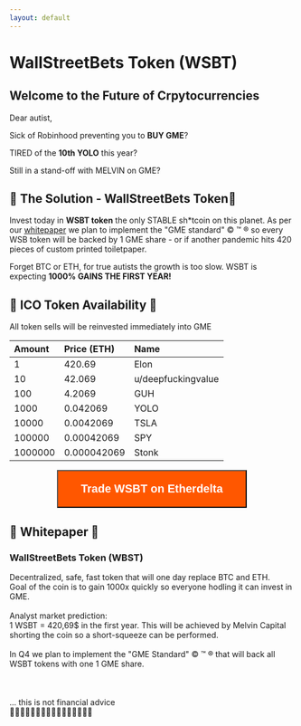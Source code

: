 ```yaml
---
layout: default
---
```

# WallStreetBets Token (WSBT)
## Welcome to the Future of Crpytocurrencies

Dear autist, 

Sick of Robinhood preventing you to **BUY GME**?

TIRED of the **10th YOLO** this year? 

Still in a stand-off with MELVIN on GME? 

## 🚀 The Solution - WallStreetBets Token🚀

Invest today in **WSBT token** the only STABLE sh\*tcoin on this planet. As per our <a href="#paper">whitepaper</a> we plan to implement the "GME standard" &copy; &trade; &reg; so every WSB token will be backed by 1 GME share - or if another pandemic hits 420 pieces of custom printed toiletpaper.  

Forget BTC or ETH, for true autists the growth is too slow. 
WSBT is expecting **1000% GAINS THE FIRST YEAR!**  


## 🚀 ICO Token Availability 🚀

All token sells will be reinvested immediately into GME  

| Amount        | Price (ETH)       | Name |
|:-------------|:------------------|:------|
| 1            | 420.69            | Elon  |
| 10           | 42.069            | u/deepfuckingvalue|
| 100          | 4.2069            | GUH   |
| 1000         | 0.042069           | YOLO   |
| 10000        | 0.0042069          | TSLA   |
| 100000       | 0.00042069         | SPY   |
| 1000000      | 0.000042069        | Stonk   |

<div style="text-align: center">

<a href="https://etherdelta.com/#0x1893c95c112efc46ab32ee15886421c66b83d68a-ETH"><button style="padding: 20px 40px 20px 40px; background: #FF5700; color: white; text-align: center; font-weight: bold; font-size: 20px;" name="button" onclick="https://etherdelta.com/#0x1893c95c112efc46ab32ee15886421c66b83d68a-ETH">Trade WSBT on Etherdelta</button></a>
</div>

## 🚀 Whitepaper 🚀
<div class="paper" id="paper">
  <div class="lines">
    <div class="text" contenteditable spellcheck="false">
      <h3>WallStreetBets Token (WBST)</h3>
      	Decentralized, safe, fast token that will one day replace BTC and ETH. <br />
	Goal of the coin is to gain 1000x quickly so everyone hodling it can invest in GME.<br /><br />
	Analyst market prediction: <br />1 WSBT = 420,69$ in the first year. This will be achieved by Melvin Capital shorting the coin so a short-squeeze can be performed.<br /><br />
	In Q4 we plan to implement the "GME Standard"  &copy; &trade; &reg; that will back all WSBT tokens with one 1 GME share.</div>
  </div>
  <div class="holes hole-top"></div>
  <div class="holes hole-middle"></div>
  <div class="holes hole-bottom"></div>
</div>
<br /><br /><br />
... this is not financial advice<br />
🚀🚀🚀🚀🚀🚀🚀🚀🚀🚀🚀🚀🚀🚀🚀🚀